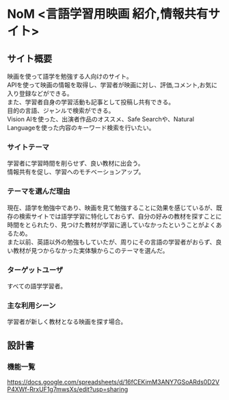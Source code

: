 # NoM <言語学習用映画 紹介,情報共有サイト>  

## サイト概要
映画を使って語学を勉強する人向けのサイト。  
APIを使って映画の情報を取得し、学習者が映画に対し、評価,コメント,お気に入り登録などができる。  
また、学習者自身の学習活動も記事として投稿し共有できる。  
目的の言語、ジャンルで検索ができる。  
Vision AIを使った、出演者作品のオススメ、Safe Searchや、Natural Languageを使った内容のキーワード検索を行いたい。  

### サイトテーマ
学習者に学習時間を削らせず、良い教材に出会う。  
情報共有を促し、学習へのモチベーションアップ。

### テーマを選んだ理由
現在、語学を勉強中であり、映画を見て勉強することに効果を感じているが、既存の検索サイトでは語学学習に特化しておらず、自分の好みの教材を探すことに時間をとられたり、見つけた教材が学習に適していなかったということがよくあるため。  
また以前、英語以外の勉強もしていたが、周りにその言語の学習者がおらず、良い教材が見つからなかった実体験からこのテーマを選んだ。  

### ターゲットユーザ
すべての語学学習者。  

### 主な利用シーン
学習者が新しく教材となる映画を探す場合。  

## 設計書

### 機能一覧
https://docs.google.com/spreadsheets/d/16fCEKimM3ANY7GSoARds0D2VP4XWf-RrxUF1g7mwsXs/edit?usp=sharing
